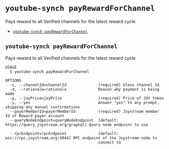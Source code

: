 `youtube-synch payRewardForChannel`
===================================

Pays reward to all Verified channels for the latest reward cycle

* [`youtube-synch payRewardForChannel`](#youtube-synch-payrewardforchannel)

## `youtube-synch payRewardForChannel`

Pays reward to all Verified channels for the latest reward cycle

```
USAGE
  $ youtube-synch payRewardForChannel

OPTIONS
  -c, --channelId=channelId              (required) Gleev channel Id
  -d, --rationale=rationale              Reason why payment is being made
  -p, --joyPrice=joyPrice                (required) Price of JOY token
  -y, --yes                              Answer "yes" to any prompt, skipping any manual confirmations
  --payerMemberId=payerMemberId          (required) Joystream member Id of Reward payer account
  --queryNodeEndpoint=queryNodeEndpoint  [default: https://query.joystream.org/graphql] Query node endpoint to use

  --rpcEndpoint=rpcEndpoint              [default: wss://rpc.joystream.org:9944] RPC endpoint of the Joystream node to
                                         connect to
```

